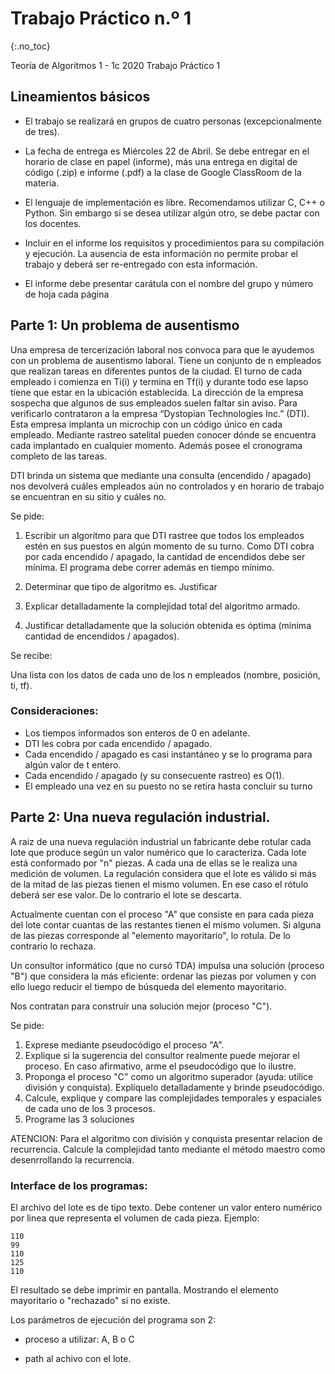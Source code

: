 Trabajo Práctico n.º 1
======================
{:.no_toc}

Teoría de Algoritmos 1 - 1c 2020
Trabajo Práctico 1

## Lineamientos básicos

- El trabajo se realizará en grupos de cuatro personas (excepcionalmente de tres).

- La fecha de entrega es Miércoles 22 de Abril. Se debe entregar en el horario de clase en papel (informe), más una entrega en digital de código (.zip) e informe (.pdf) a la clase de Google ClassRoom de la materia.

- El lenguaje de implementación es libre. Recomendamos utilizar C, C++ o Python. Sin embargo si se desea utilizar algún otro, se debe pactar con los docentes.

- Incluir en el informe los requisitos y procedimientos para su compilación y ejecución. La ausencia de esta información no permite probar el trabajo y deberá ser re-entregado con esta información.

- El informe debe presentar carátula con el nombre del grupo y número de hoja cada página

## Parte 1: Un problema de ausentismo

Una empresa de tercerización laboral nos convoca para que le ayudemos con un problema de ausentismo laboral. Tiene un conjunto de n empleados que realizan tareas en diferentes puntos de la ciudad. El turno de cada empleado i comienza en Ti(i) y termina en Tf(i) y durante todo ese lapso tiene que estar en la ubicación establecida. 
La dirección de la empresa sospecha que algunos de sus empleados suelen faltar sin aviso. Para verificarlo contrataron a la empresa “Dystopian Technologies Inc.” (DTI). Esta empresa implanta un microchip con un código único en cada empleado. Mediante rastreo satelital pueden conocer dónde se encuentra cada implantado en cualquier momento. Además posee el cronograma completo de las tareas. 

DTI brinda un sistema que mediante una consulta (encendido / apagado) nos devolverá cuáles empleados aún no controlados y en horario de trabajo se encuentran en su sitio y cuáles no.
 
Se pide:

1. Escribir un algoritmo para que DTI rastree que todos los empleados estén en sus puestos en algún momento de su turno. Como DTI cobra por cada encendido / apagado, la cantidad de encendidos debe ser mínima. El programa debe correr además en tiempo mínimo.

1. Determinar que tipo de algoritmo es. Justificar

1. Explicar detalladamente la complejidad total del algoritmo armado.

1. Justificar detalladamente que la solución obtenida es óptima (mínima cantidad de encendidos / apagados).

Se recibe:

Una lista con los datos de cada uno de los n empleados (nombre, posición, ti, tf).

### Consideraciones:

* Los tiempos informados son enteros de 0 en adelante.
* DTI les cobra por cada encendido / apagado.
* Cada encendido / apagado es casi instantáneo y se lo programa para algún valor de t entero.
* Cada encendido / apagado (y su consecuente rastreo) es O(1).
* El empleado una vez en su puesto no se retira hasta concluir su turno


## Parte 2: Una nueva regulación industrial.

A raiz de una nueva regulación industrial un fabricante debe rotular cada lote que produce según un valor numérico que lo caracteriza. Cada lote está conformado por "n" piezas. A cada una de ellas se le realiza una medición de volumen.
La regulación considera que el lote es válido si más de la mitad de las piezas tienen el mismo volumen. En ese caso el rótulo deberá ser ese valor. De lo contrario el lote se descarta.

Actualmente cuentan con el proceso "A" que consiste en para cada pieza del lote contar cuantas de las restantes tienen el mismo volumen. Si alguna de las piezas corresponde al "elemento mayoritario", lo rotula. De lo contrario lo rechaza.

Un consultor informático (que no cursó TDA) impulsa una solución (proceso "B") que considera la más eficiente: ordenar las piezas por volumen y con ello luego reducir el tiempo de búsqueda del elemento mayoritario.

Nos contratan para construir una solución mejor (proceso "C"). 

Se pide:

1. Exprese mediante pseudocódigo el proceso "A". 
1. Explique si la sugerencia del consultor realmente puede mejorar el proceso. En caso afirmativo, arme el pseudocódigo que lo ilustre.
1. Proponga el proceso "C" como un algoritmo superador (ayuda: utilice división y conquista). Explíquelo detalladamente y brinde pseudocódigo.
1. Calcule, explique y compare las complejidades temporales y espaciales de cada uno de los 3 procesos.
1. Programe las 3 soluciones

ATENCION: Para el algoritmo con división y conquista presentar relacion de recurrencia. Calcule la complejidad tanto mediante el método maestro como desenrrollando la recurrencia.

### Interface de los programas:

El archivo del lote es de tipo texto. Debe contener un valor entero numérico por linea que representa el volumen de cada pieza.
Ejemplo:

	110
	99
	110
	125
	110

El resultado se debe imprimir en pantalla. Mostrando el elemento mayoritario o "rechazado" si no existe.

Los parámetros de ejecución del programa son 2:

* proceso a utilizar: A, B o C

* path al achivo con el lote.
